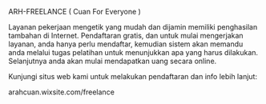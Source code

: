ARH-FREELANCE
( Cuan For Everyone )

Layanan pekerjaan mengetik yang mudah dan dijamin memiliki penghasilan tambahan di Internet.
Pendaftaran gratis, dan untuk mulai mengerjakan layanan, anda hanya perlu mendaftar,
kemudian sistem akan memandu anda melalui tugas pelatihan untuk menunjukkan apa yang harus dilakukan.
Selanjutnya anda akan mulai mendapatkan uang secara online.

Kunjungi situs web kami untuk melakukan pendaftaran dan info lebih lanjut:

arahcuan.wixsite.com/freelance
